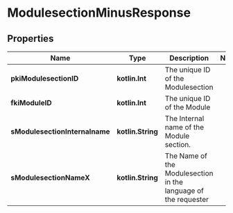 
# ModulesectionMinusResponse

## Properties
Name | Type | Description | Notes
------------ | ------------- | ------------- | -------------
**pkiModulesectionID** | **kotlin.Int** | The unique ID of the Modulesection | 
**fkiModuleID** | **kotlin.Int** | The unique ID of the Module | 
**sModulesectionInternalname** | **kotlin.String** | The Internal name of the Module section. | 
**sModulesectionNameX** | **kotlin.String** | The Name of the Modulesection in the language of the requester | 




